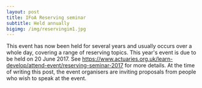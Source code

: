 ```yaml
---
layout: post
title: IFoA Reserving seminar
subtitle: Held annually
bigimg: /img/reservingim1.jpg
---
```


This event has now been held for several years and usually occurs over a whole day, covering a range of reserving topics.  This year's event is due to be held on 20 June 2017. See https://www.actuaries.org.uk/learn-develop/attend-event/reserving-seminar-2017 for more details. At the time of writing this post, the event organisers are inviting proposals from people who wish to speak at the event.
